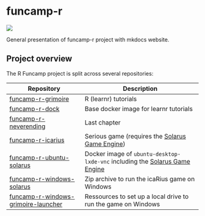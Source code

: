 # funcamp-r

[![](https://github.com/InseeFrLab/funcamp-r/workflows/docs/badge.svg)](https://inseefrlab.github.io/funcamp-r)

General presentation of funcamp-r project with mkdocs website.

## Project overview

The R Funcamp project is split across several repositories:

| Repository | Description |
|---|-------|
| [funcamp-r-grimoire](https://github.com/InseeFrLab/funcamp-r-grimoire) | R (learnr) tutorials |
| [funcamp-r-dock](https://github.com/InseeFrLab/funcamp-r-dock) | Base docker image for learnr tutorials |
| [funcamp-r-neverending](https://github.com/InseeFrLab/funcamp-r-neverending) | Last chapter |
| [funcamp-r-icarius](https://github.com/InseeFrLab/funcamp-r-icarius) | Serious game (requires the [Solarus Game Engine](https://www.solarus-games.org/)) |
| [funcamp-r-ubuntu-solarus](https://github.com/InseeFrLab/funcamp-r-ubuntu-solarus) | Docker image of `ubuntu-desktop-lxde-vnc` including the [Solarus Game Engine](https://www.solarus-games.org/) |
| [funcamp-r-windows-solarus](https://github.com/InseeFrLab/funcamp-r-windows-solarus) | Zip archive to run the icaRius game on Windows |
| [funcamp-r-windows-grimoire-launcher](https://github.com/InseeFrLab/funcamp-r-windows-grimoire-launcher) | Ressources to set up a local drive to run the game on Windows |

